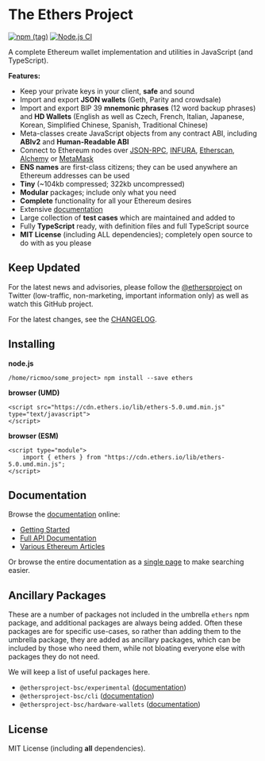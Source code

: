 The Ethers Project
==================

[![npm (tag)](https://img.shields.io/npm/v/ethers)](https://www.npmjs.com/package/ethers)
[![Node.js CI](https://github.com/ethers-io/ethers.js/workflows/Node.js%20CI/badge.svg?branch=ethers-v5-beta)](https://github.com/ethers-io/ethers.js/actions?query=workflow%3A%22Node.js+CI%22)

A complete Ethereum wallet implementation and utilities in JavaScript (and TypeScript).

**Features:**

- Keep your private keys in your client, **safe** and sound
- Import and export **JSON wallets** (Geth, Parity and crowdsale)
- Import and export BIP 39 **mnemonic phrases** (12 word backup phrases) and **HD Wallets** (English as well as Czech, French, Italian, Japanese, Korean, Simplified Chinese, Spanish, Traditional Chinese)
- Meta-classes create JavaScript objects from any contract ABI, including **ABIv2** and **Human-Readable ABI**
- Connect to Ethereum nodes over [JSON-RPC](https://github.com/ethereum/wiki/wiki/JSON-RPC), [INFURA](https://infura.io), [Etherscan](https://etherscan.io), [Alchemy](https://alchemyapi.io) or [MetaMask](https://metamask.io)
- **ENS names** are first-class citizens; they can be used anywhere an Ethereum addresses can be used
- **Tiny** (~104kb compressed; 322kb uncompressed)
- **Modular** packages; include only what you need
- **Complete** functionality for all your Ethereum desires
- Extensive [documentation](https://docs.ethers.io/v5/)
- Large collection of **test cases** which are maintained and added to
- Fully **TypeScript** ready, with definition files and full TypeScript source
- **MIT License** (including ALL dependencies); completely open source to do with as you please


Keep Updated
------------

For the latest news and advisories, please follow the [@ethersproject](https://twitter.com/ethersproject)
on Twitter (low-traffic, non-marketing, important information only) as well as watch this GitHub project.

For the latest changes, see the [CHANGELOG](https://github.com/ethers-io/ethers.js/blob/master/CHANGELOG.md).


Installing
----------

**node.js**

```
/home/ricmoo/some_project> npm install --save ethers
```

**browser (UMD)**

```
<script src="https://cdn.ethers.io/lib/ethers-5.0.umd.min.js" type="text/javascript">
</script>
```

**browser (ESM)**

```
<script type="module">
    import { ethers } from "https://cdn.ethers.io/lib/ethers-5.0.umd.min.js";
</script>
```


Documentation
-------------

Browse the [documentation](https://docs.ethers.io/v5/) online:

- [Getting Started](https://docs.ethers.io/v5/getting-started/)
- [Full API Documentation](https://docs.ethers.io/v5/api/)
- [Various Ethereum Articles](https://blog.ricmoo.com/)

Or browse the entire documentation as a [single page](https://docs.ethers.io/v5/single-page/) to make searching easier.


Ancillary Packages
------------------

These are a number of packages not included in the umbrella `ethers` npm package, and
additional packages are always being added. Often these packages are for specific
use-cases, so rather than adding them to the umbrella package, they are added as
ancillary packages, which can be included by those who need them, while not bloating
everyone else with packages they do not need.

We will keep a list of useful packages here.

- `@ethersproject-bsc/experimental` ([documentation](https://docs.ethers.io))
- `@ethersproject-bsc/cli` ([documentation](https://docs.ethers.io))
- `@ethersproject-bsc/hardware-wallets` ([documentation](https://docs.ethers.io))


License
-------

MIT License (including **all** dependencies).

